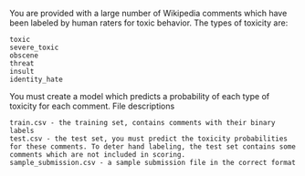 You are provided with a large number of Wikipedia comments which have been labeled by human raters for toxic behavior. The types of toxicity are:

    toxic
    severe_toxic
    obscene
    threat
    insult
    identity_hate

You must create a model which predicts a probability of each type of toxicity for each comment.
File descriptions

    train.csv - the training set, contains comments with their binary labels
    test.csv - the test set, you must predict the toxicity probabilities for these comments. To deter hand labeling, the test set contains some comments which are not included in scoring.
    sample_submission.csv - a sample submission file in the correct format
